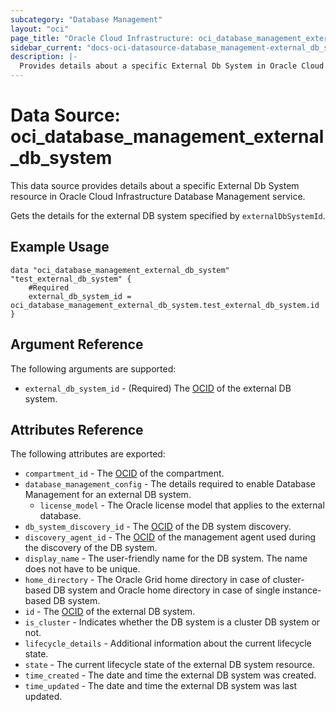 ```yaml
---
subcategory: "Database Management"
layout: "oci"
page_title: "Oracle Cloud Infrastructure: oci_database_management_external_db_system"
sidebar_current: "docs-oci-datasource-database_management-external_db_system"
description: |-
  Provides details about a specific External Db System in Oracle Cloud Infrastructure Database Management service
---
```


# Data Source: oci_database_management_external_db_system
This data source provides details about a specific External Db System resource in Oracle Cloud Infrastructure Database Management service.

Gets the details for the external DB system specified by `externalDbSystemId`.


## Example Usage

```hcl
data "oci_database_management_external_db_system" "test_external_db_system" {
	#Required
	external_db_system_id = oci_database_management_external_db_system.test_external_db_system.id
}
```

## Argument Reference

The following arguments are supported:

* `external_db_system_id` - (Required) The [OCID](https://docs.cloud.oracle.com/iaas/Content/General/Concepts/identifiers.htm) of the external DB system.


## Attributes Reference

The following attributes are exported:

* `compartment_id` - The [OCID](https://docs.cloud.oracle.com/iaas/Content/General/Concepts/identifiers.htm) of the compartment.
* `database_management_config` - The details required to enable Database Management for an external DB system.
	* `license_model` - The Oracle license model that applies to the external database. 
* `db_system_discovery_id` - The [OCID](https://docs.cloud.oracle.com/iaas/Content/General/Concepts/identifiers.htm) of the DB system discovery.
* `discovery_agent_id` - The [OCID](https://docs.cloud.oracle.com/iaas/Content/General/Concepts/identifiers.htm) of the management agent used during the discovery of the DB system.
* `display_name` - The user-friendly name for the DB system. The name does not have to be unique.
* `home_directory` - The Oracle Grid home directory in case of cluster-based DB system and Oracle home directory in case of single instance-based DB system. 
* `id` - The [OCID](https://docs.cloud.oracle.com/iaas/Content/General/Concepts/identifiers.htm) of the external DB system.
* `is_cluster` - Indicates whether the DB system is a cluster DB system or not.
* `lifecycle_details` - Additional information about the current lifecycle state.
* `state` - The current lifecycle state of the external DB system resource.
* `time_created` - The date and time the external DB system was created.
* `time_updated` - The date and time the external DB system was last updated.

